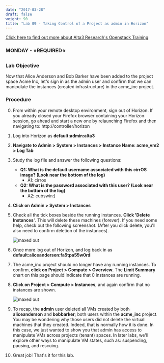 ```yaml
---
date: "2017-03-28"
draft: false
weight: 90
title: "Lab 09 - Taking Control of a Project as admin in Horizon"
---
```

[Click here to find out more about Alta3 Research's Openstack Training](https://alta3.com/courses/openstack)

### MONDAY - &#x2B50;REQUIRED&#x2B50;

### Lab Objective

Now that Alice Anderson and Bob Barker have been added to the project space Acme Inc, let's sign in as the admin user and confirm that we can manipulate the instances (created infrastructure) in the acme_inc project.

### Procedure

0. From within your remote desktop environment, sign out of Horizon. If you already closed your Firefox browser containing your Horizon session, go ahead and start a new one by relaunching Firefox and then navigating to: http://controller/horizon

0. Log into Horizon as **default:admin:alta3**

0. **Navigate to Admin > System > Instances > Instance Name: acme_vm2 > Log Tab**

0. Study the log file and answer the following questions:
    - **Q1: What is the default username associated with this cirrOS image? (Look near the bottom of the log)**
      - A1: cirros
    - **Q2: What is the password associated with this user? (Look near the bottom of the log)**
      - A2: cubswin:)
    
0. **Click on Admin > System > Instances**

0. Check all the tick boxes beside the running instances. **Click  'Delete Instances'**. This will delete these machines (forever). If you need some help, check out the following screenshot. (After you click delete, you'll also need to confirm deletion of the instances).

    ![maxed out](https://alta3.com/static/images/alta3_lab_admin_delete_VMs.png)

0. Once more log out of Horizon, and log back in as **default:aliceanderson:fa5tpa55w0rd**

0. The acme_inc project should no longer have any running instances. To confirm, **click on Project > Compute > Overview**. The **Limit Summary** chart on this page should indicate that 0 instances are running.

0. **Click on Project > Compute > Instances**, and again confirm that no instances are shown. 

    ![maxed out](https://alta3.com/static/images/alta3_lab_alice_overview_back.png)

0. To recap, the **admin** user deleted all VMs created by both **aliceanderson** and **bobbarker**; both users within the **acme_inc** project. You may be wondering why those users did not delete the virtual machines that they created. Indeed, that is normally how it is done. In this case, we just wanted to show you that admin has access to manipulate VMs across projects (tenant) spaces. In later labs, we'll explore other ways to manipulate VM states, such as: suspending, pausing, and rescuing.

0. Great job! That's it for this lab.
